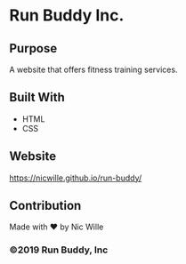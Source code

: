 # Run Buddy Inc.

## Purpose
A website that offers fitness training services.

## Built With
* HTML
* CSS

## Website
https://nicwille.github.io/run-buddy/

## Contribution
Made with ❤️ by Nic Wille

### ©️2019 Run Buddy, Inc 
